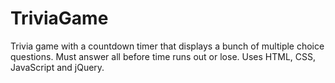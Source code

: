 # TriviaGame
Trivia game with a countdown timer that displays a bunch of multiple choice questions.  Must answer all before time runs out or lose.  Uses HTML, CSS, JavaScript and jQuery.
